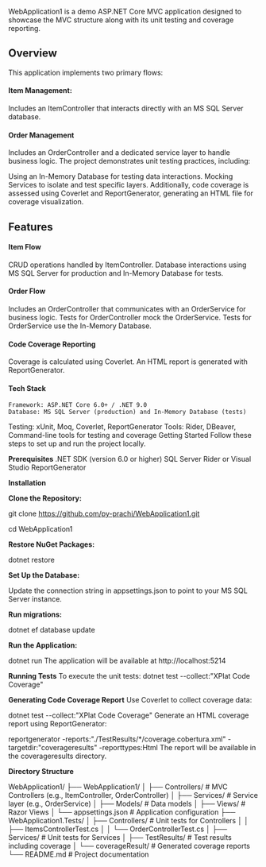 WebApplication1 is a demo ASP.NET Core MVC application designed to showcase the MVC structure along with its unit testing and coverage reporting.

## Overview
This application implements two primary flows:

#### Item Management: 
Includes an ItemController that interacts directly with an MS SQL Server database.

#### Order Management
Includes an OrderController and a dedicated service layer to handle business logic.
The project demonstrates unit testing practices, including:

Using an In-Memory Database for testing data interactions.
Mocking Services to isolate and test specific layers.
Additionally, code coverage is assessed using Coverlet and ReportGenerator, generating an HTML file for coverage visualization.

## Features

#### Item Flow

CRUD operations handled by ItemController.
Database interactions using MS SQL Server for production and In-Memory Database for tests.
#### Order Flow

Includes an OrderController that communicates with an OrderService for business logic.
Tests for OrderController mock the OrderService.
Tests for OrderService use the In-Memory Database.

#### Code Coverage Reporting
Coverage is calculated using Coverlet.
An HTML report is generated with ReportGenerator.

#### Tech Stack
    Framework: ASP.NET Core 6.0+ / .NET 9.0
    Database: MS SQL Server (production) and In-Memory Database (tests)
Testing: xUnit, Moq, Coverlet, ReportGenerator
Tools: Rider, DBeaver, Command-line tools for testing and coverage
Getting Started
Follow these steps to set up and run the project locally.

**Prerequisites**
.NET SDK (version 6.0 or higher)
SQL Server
Rider or Visual Studio
ReportGenerator

**Installation**

**Clone the Repository:**

git clone  https://github.com/py-prachi/WebApplication1.git

cd WebApplication1

**Restore NuGet Packages:**

dotnet restore

**Set Up the Database:**

Update the connection string in appsettings.json to point to your MS SQL Server instance.

**Run migrations:**

dotnet ef database update

**Run the Application:**

dotnet run
The application will be available at http://localhost:5214

**Running Tests**
To execute the unit tests:
dotnet test --collect:"XPlat Code Coverage"

**Generating Code Coverage Report**
Use Coverlet to collect coverage data:


dotnet test --collect:"XPlat Code Coverage"
Generate an HTML coverage report using ReportGenerator:


reportgenerator -reports:"./TestResults/*/coverage.cobertura.xml" -targetdir:"coverageresults" -reporttypes:Html
The report will be available in the coverageresults directory.

**Directory Structure**

WebApplication1/
├── WebApplication1/
│   ├── Controllers/         # MVC Controllers (e.g., ItemController, OrderController)
│   ├── Services/            # Service layer (e.g., OrderService)
│   ├── Models/              # Data models
│   ├── Views/               # Razor Views
│   └── appsettings.json     # Application configuration
├── WebApplication1.Tests/
│   ├── Controllers/         # Unit tests for Controllers
│   │   ├── ItemsControllerTest.cs
│   │   └── OrderControllerTest.cs
│   ├── Services/            # Unit tests for Services
│   ├── TestResults/         # Test results including coverage
│   └── coverageResult/      # Generated coverage reports
└── README.md                # Project documentation



